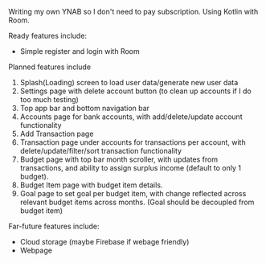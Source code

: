 Writing my own YNAB so I don't need to pay subscription.
Using Kotlin with Room.


Ready features include:
- Simple register and login with Room


Planned features include
1.  Splash(Loading) screen to load user data/generate new user data
2.  Settings page with delete account button (to clean up accounts if I do too much testing)
3.  Top app bar and bottom navigation bar
4.  Accounts page for bank accounts, with add/delete/update account functionality
5.  Add Transaction page
6.  Transaction page under accounts for transactions per account, with  delete/update/filter/sort transaction functionality
8.  Budget page with top bar month scroller, with updates from transactions, and ability to assign surplus income (default to only 1 budget).
9.  Budget Item page with budget item details.
10.  Goal page to set goal per budget item, with change reflected across relevant budget items across months. (Goal should be decoupled from budget item)


Far-future features include:
- Cloud storage (maybe Firebase if webage friendly)
- Webpage
